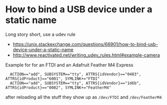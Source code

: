 # How to bind a USB device under a static name

Long story short, use a udev rule

* https://unix.stackexchange.com/questions/66901/how-to-bind-usb-device-under-a-static-name
* http://www.reactivated.net/writing_udev_rules.html#example-camera

Example for for an FTDI and an Adafruit Feather M4 Express

```
  ACTION=="add", SUBSYSTEM=="tty", ATTRS{idVendor}=="0403", ATTRS{idProduct}=="6001", SYMLINK+="FTDI"
  ACTION=="add", SUBSYSTEM=="tty", ATTRS{idVendor}=="1d6b", ATTRS{idProduct}=="0002", SYMLINK+="FeatherM4"
```

after reloading all the stuff they show up as `/dev/FTDI` and `/dev/FeatherM4`
